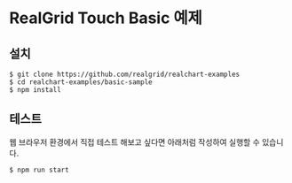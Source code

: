 # RealGrid Touch Basic 예제

## 설치

```
$ git clone https://github.com/realgrid/realchart-examples
$ cd realchart-examples/basic-sample
$ npm install
```

## 테스트

웹 브라우저 환경에서 직접 테스트 해보고 싶다면 아래처럼 작성하여 실행할 수 있습니다.

```
$ npm run start
```

